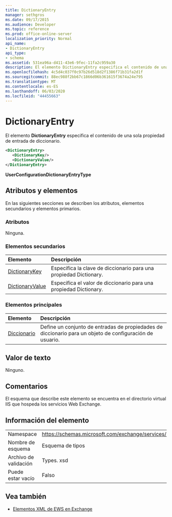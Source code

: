 ```yaml
---
title: DictionaryEntry
manager: sethgros
ms.date: 09/17/2015
ms.audience: Developer
ms.topic: reference
ms.prod: office-online-server
localization_priority: Normal
api_name:
- DictionaryEntry
api_type:
- schema
ms.assetid: 531ea96a-d411-43e6-9fec-11fa2c959a30
description: El elemento DictionaryEntry especifica el contenido de una sola propiedad de entrada de diccionario.
ms.openlocfilehash: 4c5d4c037f0c97b26d518d2f1386f71b31fa2d1f
ms.sourcegitcommit: 88ec988f2bb67c1866d06b361615f3674a24e795
ms.translationtype: MT
ms.contentlocale: es-ES
ms.lasthandoff: 06/03/2020
ms.locfileid: "44455663"
---
```

# <a name="dictionaryentry"></a>DictionaryEntry

El elemento **DictionaryEntry** especifica el contenido de una sola propiedad de entrada de diccionario. 
  
```xml
<DictionaryEntry>
   <DictionaryKey/>
   <DictionaryValue/>
</DictionaryEntry>
```

 **UserConfigurationDictionaryEntryType**
## <a name="attributes-and-elements"></a>Atributos y elementos

En las siguientes secciones se describen los atributos, elementos secundarios y elementos primarios.
  
### <a name="attributes"></a>Atributos

Ninguna.
  
### <a name="child-elements"></a>Elementos secundarios

|**Elemento**|**Descripción**|
|:-----|:-----|
|[DictionaryKey](dictionarykey.md) <br/> |Especifica la clave de diccionario para una propiedad Dictionary.  <br/> |
|[DictionaryValue](dictionaryvalue.md) <br/> |Especifica el valor de diccionario para una propiedad Dictionary.  <br/> |
   
### <a name="parent-elements"></a>Elementos principales

|**Elemento**|**Descripción**|
|:-----|:-----|
|[Diccionario](dictionary.md) <br/> |Define un conjunto de entradas de propiedades de diccionario para un objeto de configuración de usuario.  <br/> |
   
## <a name="text-value"></a>Valor de texto

Ninguno.
  
## <a name="remarks"></a>Comentarios

El esquema que describe este elemento se encuentra en el directorio virtual IIS que hospeda los servicios Web Exchange.
  
## <a name="element-information"></a>Información del elemento

|||
|:-----|:-----|
|Namespace  <br/> |https://schemas.microsoft.com/exchange/services/2006/types  <br/> |
|Nombre de esquema  <br/> |Esquema de tipos  <br/> |
|Archivo de validación  <br/> |Types. xsd  <br/> |
|Puede estar vacío  <br/> |Falso  <br/> |
   
## <a name="see-also"></a>Vea también

- [Elementos XML de EWS en Exchange](ews-xml-elements-in-exchange.md)

